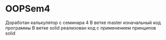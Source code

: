 # OOPSem4
Доработан калькулятор с семинара 4
В ветке master изначальный код программы
В ветке solid реализован код с применением принципов solid
